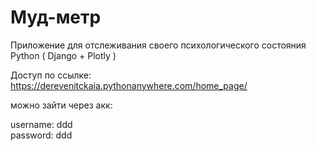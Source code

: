 # Муд-метр
Приложение для отслеживания своего психологического состояния   </br>
Python ( Django + Plotly )
>
Доступ по ссылке:
https://derevenitckaia.pythonanywhere.com/home_page/

можно зайти через акк:

username: ddd </br>
password: ddd

